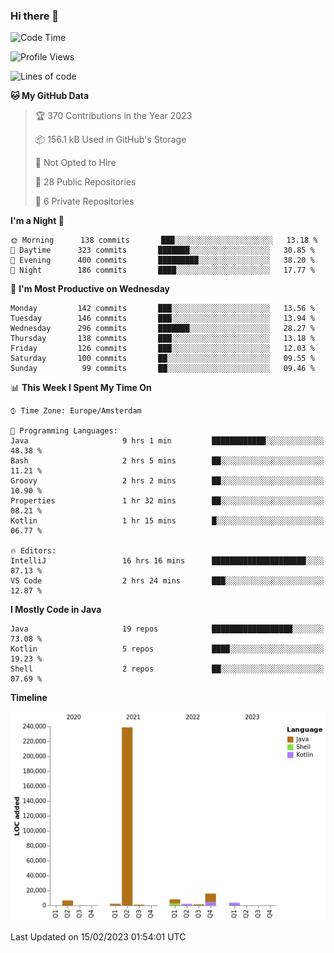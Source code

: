 ### Hi there 👋


<!--START_SECTION:waka-->
![Code Time](http://img.shields.io/badge/Code%20Time-3%2C009%20hrs%2057%20mins-blue)

![Profile Views](http://img.shields.io/badge/Profile%20Views-1-blue)

![Lines of code](https://img.shields.io/badge/From%20Hello%20World%20I%27ve%20Written-279%20Thousand%20lines%20of%20code-blue)

**🐱 My GitHub Data** 

> 🏆 370 Contributions in the Year 2023
 > 
> 📦 156.1 kB Used in GitHub's Storage 
 > 
> 🚫 Not Opted to Hire
 > 
> 📜 28 Public Repositories 
 > 
> 🔑 6 Private Repositories  
 > 
**I'm a Night 🦉** 

```text
🌞 Morning      138 commits       ███░░░░░░░░░░░░░░░░░░░░░░   13.18 % 
🌆 Daytime      323 commits       ███████░░░░░░░░░░░░░░░░░░   30.85 % 
🌃 Evening      400 commits       █████████░░░░░░░░░░░░░░░░   38.20 % 
🌙 Night        186 commits       ████░░░░░░░░░░░░░░░░░░░░░   17.77 % 

```
📅 **I'm Most Productive on Wednesday** 

```text
Monday         142 commits       ███░░░░░░░░░░░░░░░░░░░░░░   13.56 % 
Tuesday        146 commits       ███░░░░░░░░░░░░░░░░░░░░░░   13.94 % 
Wednesday      296 commits       ███████░░░░░░░░░░░░░░░░░░   28.27 % 
Thursday       138 commits       ███░░░░░░░░░░░░░░░░░░░░░░   13.18 % 
Friday         126 commits       ███░░░░░░░░░░░░░░░░░░░░░░   12.03 % 
Saturday       100 commits       ██░░░░░░░░░░░░░░░░░░░░░░░   09.55 % 
Sunday          99 commits       ██░░░░░░░░░░░░░░░░░░░░░░░   09.46 % 

```


📊 **This Week I Spent My Time On** 

```text
⌚︎ Time Zone: Europe/Amsterdam

💬 Programming Languages: 
Java                     9 hrs 1 min         ████████████░░░░░░░░░░░░░   48.38 % 
Bash                     2 hrs 5 mins        ██░░░░░░░░░░░░░░░░░░░░░░░   11.21 % 
Groovy                   2 hrs 2 mins        ██░░░░░░░░░░░░░░░░░░░░░░░   10.90 % 
Properties               1 hr 32 mins        ██░░░░░░░░░░░░░░░░░░░░░░░   08.21 % 
Kotlin                   1 hr 15 mins        █░░░░░░░░░░░░░░░░░░░░░░░░   06.77 % 

🔥 Editors: 
IntelliJ                 16 hrs 16 mins      █████████████████████░░░░   87.13 % 
VS Code                  2 hrs 24 mins       ███░░░░░░░░░░░░░░░░░░░░░░   12.87 % 

```

**I Mostly Code in Java** 

```text
Java                     19 repos            ██████████████████░░░░░░░   73.08 % 
Kotlin                   5 repos             ████░░░░░░░░░░░░░░░░░░░░░   19.23 % 
Shell                    2 repos             ██░░░░░░░░░░░░░░░░░░░░░░░   07.69 % 

```


**Timeline**

![Chart not found](https://raw.githubusercontent.com/powercasgamer/powercasgamer/master/charts/bar_graph.png) 


 Last Updated on 15/02/2023 01:54:01 UTC
<!--END_SECTION:waka-->
